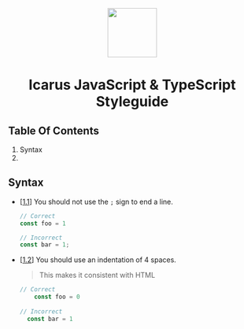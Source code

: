 <div align="center">
    <img src="http://icarusws.nl/js-content/resources/logo_geen_background.png" height="100px">
    <h1>Icarus JavaScript & TypeScript Styleguide</h1>
</div>

## Table Of Contents
1. Syntax
2. 


## Syntax

<a id="1.1"></a>
- [[1.1](#1.1)] You should not use the `;` sign to end a line.
    ```js
    // Correct
    const foo = 1
    
    // Incorrect
    const bar = 1;
    ```
<a id="1.2"></a>
- [[1.2](#1.2)] You should use an indentation of 4 spaces.
    > This makes it consistent with HTML

    ```js
    // Correct
        const foo = 0
        
    // Incorrect
      const bar = 1
    ```